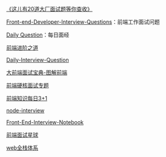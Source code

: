 [《这儿有20道大厂面试题等你查收》](<https://juejin.im/post/5d124a12f265da1b9163a28d>)

[Front-end-Developer-Interview-Questions](https://h5bp.org/Front-end-Developer-Interview-Questions/translations/chinese/)：前端工作面试问题

[Daily Question](https://github.com/shfshanyue/Daily-Question)：每日面经

[前端进阶之道](https://github.com/InterviewMap/CS-Interview-Knowledge-Map)

[Daily-Interview-Question](https://github.com/Advanced-Frontend/Daily-Interview-Question)

[大前端面试宝典-图解前端](https://lucifer.ren/fe-interview/#/)

[前端硬核面试专题](https://github.com/biaochenxuying/blog/blob/master/interview/fe-interview.md)

[前端知识每日3+1](https://github.com/haizlin/fe-interview)

[node-interview](https://github.com/ElemeFE/node-interview/tree/master/sections/zh-cn)

[Front-End-Interview-Notebook](https://github.com/CavsZhouyou/Front-End-Interview-Notebook)

[前端面试星球](https://github.com/lgwebdream/FE-Interview)

[web全栈体系](https://hejialianghe.gitee.io/)

